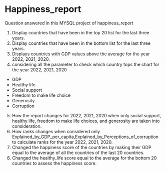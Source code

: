 # Happiness_report
Question answered in this MYSQL project of happiness_report
 
1) Display countries that have been in the top 20 list for the last three years.
2) Display countries that have been in the bottom list for the last three years.
3) Displays countries with GDP values above the average for the year 2022, 2021, 2020.
4) considering all the parameter to check which country tops the chart for the year 2022, 2021, 2020
- GDP 
- Healthy life
- Social support
- Freedom to make life choice 
- Generosity
- Corruption 
5) How the report changes for 2022, 2021, 2020 when only social support, healthy life, freedom to make life choices, and generosity are taken into consideration.
6) How ranks changes when considered only Explained_by_GDP_per_capita,Explained_by_Perceptions_of_corruption to calculate ranks for the year 2022, 2021, 2020.
7) Changed the happiness score of the countries by making their GDP equal to the average of all the countries of the last 20 countries. 
8) Changed the healthy_life score equal to the average for the bottom 20 countries to assess the happiness score.
